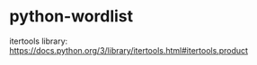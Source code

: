 # python-wordlist

itertools library: https://docs.python.org/3/library/itertools.html#itertools.product

